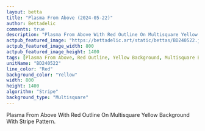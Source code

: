 ```yaml
---
layout: betta
title: "Plasma From Above (2024-05-22)"
author: Bettadelic
comments: true
description: "Plasma From Above With Red Outline On Multisquare Yellow Background With Stripe Pattern."
actpub_featured_image: "https://bettadelic.art/static/bettas/BD240522.jpg"
actpub_featured_image_width: 800
actpub_featured_image_height: 1400
tags: [Plasma From Above, Red Outline, Yellow Background, Multisquare Background Pattern, Stripe Pattern, May 2024]
unitName: "BD240522"
line_color: "Red"
background_color: "Yellow"
width: 800
height: 1400
algorithm: "Stripe"
background_type: "Multisquare"
---
```


Plasma From Above With Red Outline On Multisquare Yellow Background With Stripe Pattern.
